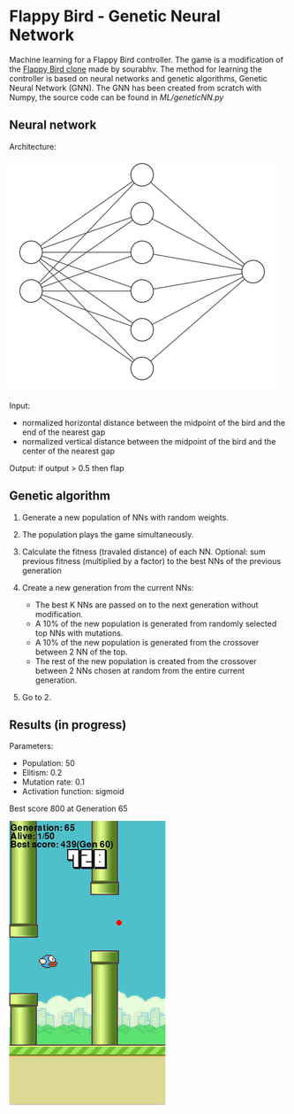 # Flappy Bird - Genetic Neural Network

Machine learning for a Flappy Bird controller.
The game is a modification of the [Flappy Bird clone](https://github.com/sourabhv/FlapPyBird) made by sourabhv.
The method for learning the controller is based on neural networks and genetic algorithms, Genetic Neural Network (GNN).
The GNN has been created from scratch with Numpy, the source code can be found in _ML/geneticNN.py_

## Neural network

Architecture:

![alt text](assets/readme/nn_architecture.png "Neural network architecture")

Input:

- normalized horizontal distance between the midpoint of the bird and the end of the nearest gap
- normalized vertical distance between the midpoint of the bird and the center of the nearest gap

Output: if output > 0.5 then flap

## Genetic algorithm

1. Generate a new population of NNs with random weights.
2. The population plays the game simultaneously.
3. Calculate the fitness (travaled distance) of each NN. Optional: sum previous fitness (multiplied by a factor) to the best NNs of the previous generation
4. Create a new generation from the current NNs:

    - The best K NNs are passed on to the next generation without modification.
    - A 10% of the new population is generated from randomly selected top NNs with mutations.
    - A 10% of the new population is generated from the crossover between 2 NN of the top.
    - The rest of the new population is created from the crossover between 2 NNs chosen at random from the entire current generation.
5. Go to 2.

## Results (in progress)

Parameters:

- Population: 50
- Elitism: 0.2
- Mutation rate: 0.1
- Activation function: sigmoid

Best score 800 at Generation 65

![alt text](assets/readme/screenshot.png "Generation 65, best score")
